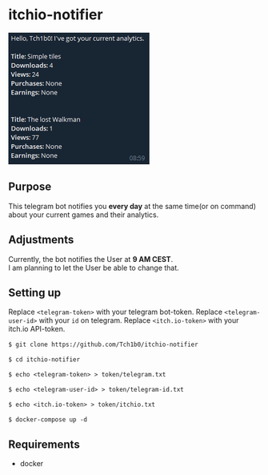 # itchio-notifier

![ExampleMessage](./media/ExampleMessage.png)

## Purpose
This telegram bot notifies you **every day** at the same time(or on command) about your current games and their analytics.

## Adjustments
Currently, the bot notifies the User at **9 AM CEST**.<br>
I am planning to let the User be able to change that.  

## Setting up
Replace `<telegram-token>` with your telegram bot-token.
Replace `<telegram-user-id>` with your `id` on telegram.
Replace `<itch.io-token>` with your itch.io API-token.
```
$ git clone https://github.com/Tch1b0/itchio-notifier
```
```
$ cd itchio-notifier
```
```
$ echo <telegram-token> > token/telegram.txt
```
```
$ echo <telegram-user-id> > token/telegram-id.txt
```
```
$ echo <itch.io-token> > token/itchio.txt
```
```
$ docker-compose up -d
```

## Requirements
* docker